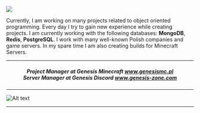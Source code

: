<img align="center" max-width="20%" max-height="20%" src="https://i.imgur.com/REl9lfv.png"/>

Currently, I am working on many projects related to object oriented programming. Every day I try to gain new experience while creating projects.
I am currently working with the following databases: **MongoDB**, **Redis**, **PostgreSQL**. I work with many well-known Polish companies and game servers. 
In my spare time I am also creating builds for Minecraft Servers.

---

<h5 align="center">

 Project Manager at Genesis Minecraft www.genesismc.pl <br>
 Server Manager at Genesis Discord www.genesis-zone.com <br>
  
</h5>
  
---

![Alt text](https://spotify-recently-played-readme.vercel.app/api?user=tkth4248sdwveut8sktfwd1z2&count=5)


---

